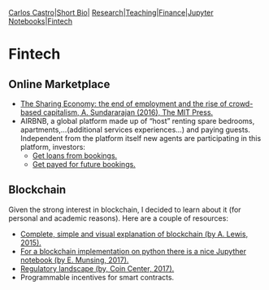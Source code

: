 [Carlos Castro](index.md)|[Short Bio](cv.md)| [Research](res.md)|[Teaching](teach.md)|[Finance](Fin.md)|[Jupyter Notebooks](Jup.md)|[Fintech](Fintech.md)    

# Fintech

## Online Marketplace

*	[The Sharing Economy: the end of employment and the rise of crowd-based capitalism, A.  Sundararajan (2016), The MIT Press.](https://mitpress.mit.edu/sharing-economy)
*	AIRBNB, a global platform made up of “host” renting spare bedrooms, apartments,…(additional services experiences…) and paying guests. Independent from the platform itself new agents are participating in this platform, investors: 
    *	[Get loans from bookings.](https://clearbanc.com/landing/airbnb)
    * [Get payed for future bookings.](https://www.payfully.co/howitworks)
    
## Blockchain

Given the strong interest in blockchain, I decided to learn about it (for personal and academic reasons).  Here are a couple of resources:
*	[Complete, simple and visual explanation of blockchain (by A. Lewis, 2015).](https://bitsonblocks.net/2015/09/09/a-gentle-introduction-to-blockchain-technology/)
*	[For a blockchain implementation on python there is a nice Jupyther notebook (by  E. Munsing,  2017).](http://ecomunsing.com/build-your-own-blockchain)
*	[Regulatory landscape (by, Coin Center, 2017).](https://coincenter.org/entry/regulatory-update-at-devcon-3)
*	Programmable incentives for smart contracts.
